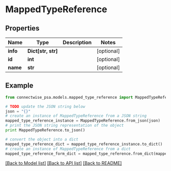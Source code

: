 # MappedTypeReference


## Properties
Name | Type | Description | Notes
------------ | ------------- | ------------- | -------------
**info** | **Dict[str, str]** |  | [optional] 
**id** | **int** |  | [optional] 
**name** | **str** |  | [optional] 

## Example

```python
from connectwise_psa.models.mapped_type_reference import MappedTypeReference

# TODO update the JSON string below
json = "{}"
# create an instance of MappedTypeReference from a JSON string
mapped_type_reference_instance = MappedTypeReference.from_json(json)
# print the JSON string representation of the object
print MappedTypeReference.to_json()

# convert the object into a dict
mapped_type_reference_dict = mapped_type_reference_instance.to_dict()
# create an instance of MappedTypeReference from a dict
mapped_type_reference_form_dict = mapped_type_reference.from_dict(mapped_type_reference_dict)
```
[[Back to Model list]](../README.md#documentation-for-models) [[Back to API list]](../README.md#documentation-for-api-endpoints) [[Back to README]](../README.md)


